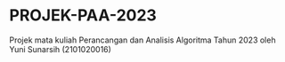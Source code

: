 # PROJEK-PAA-2023
Projek mata kuliah Perancangan dan Analisis Algoritma Tahun 2023 oleh Yuni Sunarsih (2101020016)
